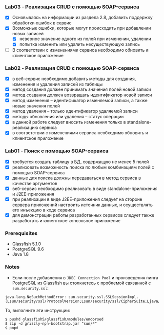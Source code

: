 
### Lab03 - Реализация CRUD с помощью SOAP-сервиса

- [x] Основываясь на информации из раздела 2.8, добавить поддержку обработки ошибок в сервис 
- [x] Возможные ошибки, которые могут происходить при добавлении новых записей
  - [x] неверное значение одного из полей при изменении, удалении
  - [x] попытка изменить или удалить несуществующую запись
- [ ] В соответствии с изменениями сервиса необходимо обновить и клиентское приложение

### Lab02 - Реализация CRUD с помощью SOAP-сервиса

- [x] в веб-сервис необходимо добавить методы для создания, изменения и удаления записей из таблицы
- [x] метод создания должен принимать значения полей новой записи
- [x] метод создания должен возвращать идентификатор новой записи
- [x] метод изменения – идентификатор изменяемой записи, а также новые значения полей
- [x] метод удаления – только идентификатор удаляемой записи
- [x] методы обновления или удаления – статус операции
- [x] в данной работе следует вносить изменения только в standalone-реализацию сервиса
- [x] в соответствии с изменениями сервиса необходимо обновить и клиентское приложение

### Lab01 - Поиск с помощью SOAP-сервиса

- [x] требуется создать таблицу в БД, содержащую не менее 5 полей
- [x] реализовать возможность поиска по любым комбинациям полей с помощью SOAP-сервиса
- [x] данные для поиска должны передаваться в метод сервиса в качестве аргументов
- [x] веб-сервис необходимо реализовать в виде standalone-приложения и J2EE-приложения
- [x] при реализации в виде J2EE-приложения следует на стороне сервера приложений настроить источник данных, и
  осуществлять его инъекцию в коде сервиса
- [x] для демонстрации работы разработанных сервисов следует также разработать и клиентское консольное приложение

### Prerequisites

- Glassfish 5.1.0
- PostgreSQL 9.6
- Java 1.8

### Notes

- Если после добавления в `JDBC Connection Pool` и произведения пинга PostgreSQL из Glassfish вы столкнетесь с проблемой
  связанной с `sun.security.ssl`:

```
java.lang.NoSuchMethodError: sun.security.ssl.SSLSessionImpl.(Lsun/security/ssl/ProtocolVersion;Lsun/security/ssl/CipherSuite;Ljava/util/Collection;Lsun/security/ssl/SessionId;Ljava/lang/String;I)V
```

То, выполните эти инструкции:

```shell
$ pushd glassfish5/glassfish/modules/endorsed
$ zip -d grizzly-npn-bootstrap.jar "sun/*"
$ popd
```


